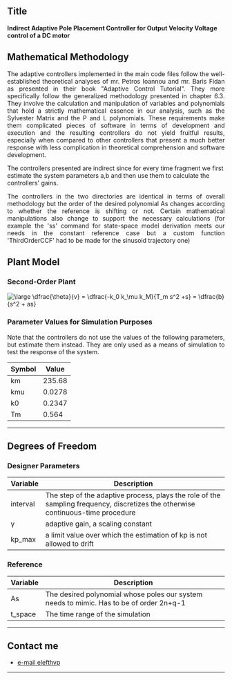 
## Title
<b>Indirect Adaptive Pole Placement Controller for Output Velocity Voltage control of a DC motor </b>



## Mathematical Methodology 
<p align=justify>
The adaptive controllers implemented in the main code files follow the well-established theoretical analyses of mr. Petros Ioannou and mr. Baris Fidan as presented in their book "Adaptive Control Tutorial".
They more specifically follow the generalized methodology presented in chapter 6.3. They involve the calculation and manipulation of variables and polynomials that hold a strictly mathematical essence in our analysis, such as the Sylvester Matrix and the P and L polynomials. These requirements make them complicated pieces of software in  terms of development and execution and the resulting controllers do not yield fruitful results, especially when compared to other controllers that present a much better response with less complication in theoretical comprehension and software development.

<br>
</p>
The controllers presented are indirect since for every time fragment we first estimate the system parameters a,b and then use them to calculate the controllers' gains. 
<br>
</p>
<p align=justify> The controllers in the two directories are identical in terms of overall methodology but the order of the desired polynomial As changes according to whether the reference is shifting or not. Certain mathematical manipulations also change to
support the necessary calculations (for example the 'ss' command for state-space model derivation meets our needs in the constant reference case but a custom function 'ThirdOrderCCF' had to be made for the sinusoid trajectory one)<br> </p>


## Plant Model
### Second-Order Plant 
<img src="https://latex.codecogs.com/gif.latex?\bg_white&space;\large&space;\dfrac{\theta}{v}&space;=&space;\dfrac{-k_0&space;k_\mu&space;k_M}{T_m&space;s^2&space;&plus;s}&space;=&space;\dfrac{b}{s^2&space;&plus;&space;as}" title="\large \dfrac{\theta}{v} = \dfrac{-k_0 k_\mu k_M}{T_m s^2 +s} = \dfrac{b}{s^2 + as}" />


### Parameter Values for Simulation Purposes 
<p align=justify>
Note that the controllers do not use the values of the following parameters, but estimate them instead. They are only used as a means of simulation to test the response of the system.<br>
</p>

| Symbol | Value|
|------|-------------|
| km |235.68|
| kmu | 0.0278|
| k0 | 0.2347|
| Tm | 0.564|
---

## Degrees of Freedom
### Designer Parameters
| Variable| Description |
|------|-------------|
| interval| The step of the adaptive process, plays the role of the sampling frequency, discretizes the otherwise continuous-time procedure|
| γ | adaptive gain, a scaling constant|
| kp_max| a limit value over which the estimation of kp is not allowed to drift|

### Reference 
| Variable| Description |
|------|-------------|                         
| As | The desired polynomial whose poles our system needs to mimic. Has to be of order 2n+q-1|
|t_space| The time range of the simulation |

---


## Contact me

- [e-mail elefthvp](mailto:el.papaioannou.96@gmail.com "el.papaioannou.96@gmail.com")

---
